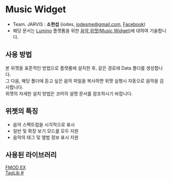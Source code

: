 # Music Widget
* Team. JARVIS : **소현섭** (iodes, [iodesme@gmail.com](mailTo:iodesme@gmail.com), [Facebook](https://www.facebook.com/profile.php?id=100009172387549))
* 해당 문서는 [Lumino](https://github.com/1step6thswmaestro/12) 플랫폼을 위한 [음악 위젯(Music Widget)](https://github.com/1step6thswmaestro/12/tree/master/widgets/music)에 대하여 기술합니다.

## 사용 방법
본 위젯을 표준적인 방법으로 플랫폼에 설치한 후, 같은 경로에 Data 폴더를 생성합니다.  
그 다음, 해당 폴더에 듣고 싶은 음악 파일을 복사하면 위젯 실행시 자동으로 음악을 검사합니다.  
위젯의 자세한 설치 방법은 코어의 설명 문서를 참조하시기 바랍니다.

## 위젯의 특징
* 음악 스펙트럼을 시각적으로 표시
* 일반 및 확장 보기 모드를 모두 지원
* 음악의 태그 및 앨범 정보 표시 지원

## 사용된 라이브러리
[FMOD EX](http://www.fmod.org/)  
[TagLib #](https://www.nuget.org/packages/taglib/)

